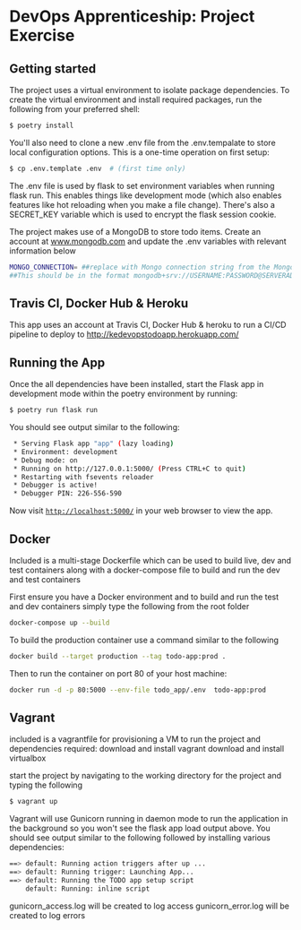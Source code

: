 # DevOps Apprenticeship: Project Exercise

## Getting started
The project uses a virtual environment to isolate package dependencies. To create the virtual environment and install required packages, run the following from your preferred shell:


```bash
$ poetry install
```
You'll also need to clone a new .env file from the .env.tempalate to store local configuration options. This is a one-time operation on first setup:
```bash
$ cp .env.template .env  # (first time only)
```
The .env file is used by flask to set environment variables when running flask run. This enables things like development mode (which also enables features like hot reloading when you make a file change). There's also a SECRET_KEY variable which is used to encrypt the flask session cookie.

The project makes use of a MongoDB to store todo items. Create an account at www.mongodb.com and update the .env variables with relevant information below

```bash
MONGO_CONNECTION= ##replace with Mongo connection string from the Mongo dashboard. 
##This should be in the format mongodb+srv://USERNAME:PASSWORD@SERVERADDRESS/DBNAME ## 
```

## Travis CI, Docker Hub & Heroku
This app uses an account at Travis CI, Docker Hub & heroku to run a CI/CD pipeline to deploy to http://kedevopstodoapp.herokuapp.com/

## Running the App

Once the all dependencies have been installed, start the Flask app in development mode within the poetry environment by running:
```bash
$ poetry run flask run
```

You should see output similar to the following:
```bash
 * Serving Flask app "app" (lazy loading)
 * Environment: development
 * Debug mode: on
 * Running on http://127.0.0.1:5000/ (Press CTRL+C to quit)
 * Restarting with fsevents reloader
 * Debugger is active!
 * Debugger PIN: 226-556-590
```
Now visit [`http://localhost:5000/`](http://localhost:5000/) in your web browser to view the app.

## Docker 
Included is a multi-stage Dockerfile which can be used to build live, dev and test containers along with a docker-compose file to build and run the dev and test containers

First ensure you have a Docker environment and to build and run the test and dev containers simply type the following from the root folder
```bash
docker-compose up --build
```

To build the production container use a command similar to the following 
```bash
docker build --target production --tag todo-app:prod .
```
Then to run the container on port 80 of your host machine:
```bash
docker run -d -p 80:5000 --env-file todo_app/.env  todo-app:prod
```

## Vagrant 
included is a vagrantfile for provisioning a VM to run the project and dependencies
required:
download and install vagrant
download and install virtualbox

start the project by navigating to the working directory for the project and typing the following
```bash
$ vagrant up
```
Vagrant will use Gunicorn running in daemon mode to run the application in the background so you won't see the flask app load output above.
You should see output similar to the following followed by installing various dependencies:
```bash
==> default: Running action triggers after up ...
==> default: Running trigger: Launching App...
==> default: Running the TODO app setup script
    default: Running: inline script
```

gunicorn_access.log will be created to log access
gunicorn_error.log will be created to log errors